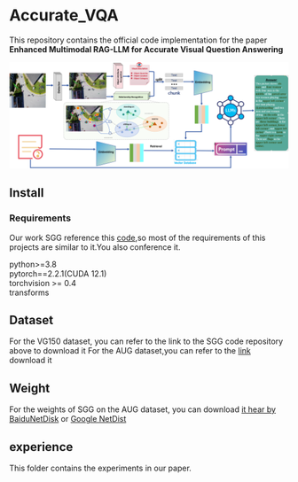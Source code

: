# Accurate_VQA
This repository contains the official code implementation for the paper **Enhanced Multimodal RAG-LLM for Accurate Visual Question Answering**


![](https://github.com/Quan-zzx/Accurate_VQA/blob/main/results/framework.png)



## Install
### Requirements
Our work SGG reference this [code](https://github.com/Maelic/SGG-Benchmark/tree/main),so most of the requirements of this projects are similar to it.You also conference it.

python>=3.8  
pytorch==2.2.1(CUDA 12.1)  
torchvision >= 0.4  
transforms 

## Dataset
For the VG150 dataset, you can refer to the link to the SGG code repository above to download it
For the AUG dataset,you can refer to the [link](https://gitee.com/xiaoyibang/lpg-sgg) download it

## Weight
For the weights of SGG on the AUG dataset, you can download [it hear by BaiduNetDisk](https://pan.baidu.com/s/1DZYS1eozHA-SK-Fv-yCFpQ?pwd=0000) or [Google NetDist](https://drive.google.com/file/d/1JDxMu9LPM0VIAHYxRjVGCFvh2W71xcn9/view?usp=sharing)


## experience
This folder contains the experiments in our paper.

